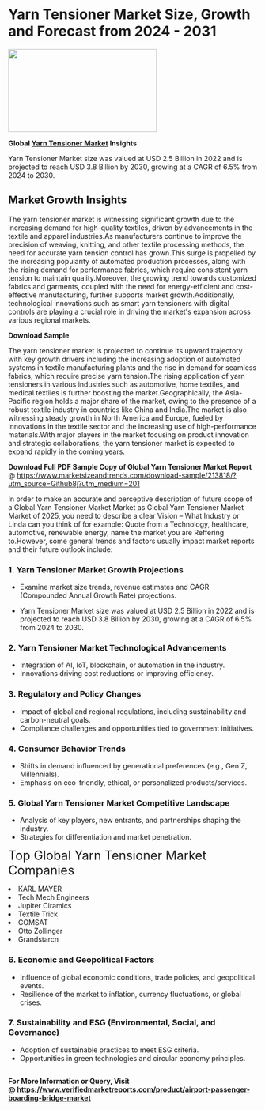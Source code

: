 <H1>Yarn Tensioner Market Size, Growth and Forecast from 2024 - 2031</H1><img class="aligncenter size-medium wp-image-584254" src="https://thirdeyenews.in/wp-content/uploads/2024/09/Global-Market-Research-300x168.jpeg" alt="" width="300" height="168" /><p><strong>Global&nbsp;<a href="https://www.marketsizeandtrends.com/download-sample/213818/?utm_source=Github8j?utm_medium=201">Yarn Tensioner Market</a> Insights</strong></p><p>Yarn Tensioner Market size was valued at USD 2.5 Billion in 2022 and is projected to reach USD 3.8 Billion by 2030, growing at a CAGR of 6.5% from 2024 to 2030.</p><p><h2>Market Growth Insights</h2> <p>The yarn tensioner market is witnessing significant growth due to the increasing demand for high-quality textiles, driven by advancements in the textile and apparel industries.As manufacturers continue to improve the precision of weaving, knitting, and other textile processing methods, the need for accurate yarn tension control has grown.This surge is propelled by the increasing popularity of automated production processes, along with the rising demand for performance fabrics, which require consistent yarn tension to maintain quality.Moreover, the growing trend towards customized fabrics and garments, coupled with the need for energy-efficient and cost-effective manufacturing, further supports market growth.Additionally, technological innovations such as smart yarn tensioners with digital controls are playing a crucial role in driving the market's expansion across various regional markets.</p> <p><strong>Download Sample</strong></p> <p>The yarn tensioner market is projected to continue its upward trajectory with key growth drivers including the increasing adoption of automated systems in textile manufacturing plants and the rise in demand for seamless fabrics, which require precise yarn tension.The rising application of yarn tensioners in various industries such as automotive, home textiles, and medical textiles is further boosting the market.Geographically, the Asia-Pacific region holds a major share of the market, owing to the presence of a robust textile industry in countries like China and India.The market is also witnessing steady growth in North America and Europe, fueled by innovations in the textile sector and the increasing use of high-performance materials.With major players in the market focusing on product innovation and strategic collaborations, the yarn tensioner market is expected to expand rapidly in the coming years.</p> <p><span class=""><strong>Download Full PDF Sample Copy of Global Yarn Tensioner Market Report</strong> @ <a href="https://www.marketsizeandtrends.com/download-sample/213818/?utm_source=Github8j?utm_medium=201" target="_blank">https://www.marketsizeandtrends.com/download-sample/213818/?utm_source=Github8j?utm_medium=201</a></span></p><p>In order to make an accurate and perceptive description of future scope of a Global&nbsp;Yarn Tensioner Market Market as Global&nbsp;Yarn Tensioner Market Market of 2025, you need to describe a clear Vision &ndash; What Industry or Linda can you think of for example: Quote from a Technology, healthcare, automotive, renewable energy, name the market you are Reffering to.However, some general trends and factors usually impact market reports and their future outlook include:</p><h3>1.&nbsp;<strong>Yarn Tensioner Market Growth Projections</strong></h3><ul><li>Examine market size trends, revenue estimates and CAGR (Compounded Annual Growth Rate) projections.</li><li><p>Yarn Tensioner Market size was valued at USD 2.5 Billion in 2022 and is projected to reach USD 3.8 Billion by 2030, growing at a CAGR of 6.5% from 2024 to 2030.</p></li></ul><h3>2.&nbsp;<strong>Yarn Tensioner Market Technological Advancements</strong></h3><ul><li>Integration of AI, IoT, blockchain, or automation in the industry.</li><li>Innovations driving cost reductions or improving efficiency.</li></ul><h3>3.&nbsp;<strong>Regulatory and Policy Changes</strong></h3><ul><li>Impact of global and regional regulations, including sustainability and carbon-neutral goals.</li><li>Compliance challenges and opportunities tied to government initiatives.</li></ul><h3>4.&nbsp;<strong>Consumer Behavior Trends</strong></h3><ul><li>Shifts in demand influenced by generational preferences (e.g., Gen Z, Millennials).</li><li>Emphasis on eco-friendly, ethical, or personalized products/services.</li></ul><h3>5.&nbsp;<strong>Global Yarn Tensioner Market Competitive Landscape</strong></h3><ul><li>Analysis of key players, new entrants, and partnerships shaping the industry.</li><li>Strategies for differentiation and market penetration.</li></ul><p data-pm-slice="1 1 []"><span style="color: inherit; font-family: inherit; font-size: 25px;">Top Global Yarn Tensioner Market Companies</span></p><div class="" data-test-id=""><p><li>KARL MAYER</li><li> Tech Mech Engineers</li><li> Jupiter Ciramics</li><li> Textile Trick</li><li> COMSAT</li><li> Otto Zollinger</li><li> Grandstarcn</li></p></div><h3>6.&nbsp;<strong>Economic and Geopolitical Factors</strong></h3><ul><li>Influence of global economic conditions, trade policies, and geopolitical events.</li><li>Resilience of the market to inflation, currency fluctuations, or global crises.</li></ul><h3>7.&nbsp;<strong>Sustainability and ESG (Environmental, Social, and Governance)</strong></h3><ul><li>Adoption of sustainable practices to meet ESG criteria.</li><li>Opportunities in green technologies and circular economy principles.</li></ul><h2><strong style="font-size: 14px;">For More Information or Query, Visit @&nbsp;</strong><a style="background-color: #ffffff; font-size: 14px;" href="https://www.marketsizeandtrends.com/report/yarn-tensioner-market/" target="_blank">https://www.verifiedmarketreports.com/product/airport-passenger-boarding-bridge-market</a></h2>